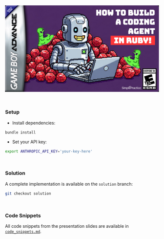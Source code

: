 ![cover](./images/workshop-cover.jpg)

<br>

### Setup

* Install dependencies:

```bash
bundle install
```

* Set your API key:
```bash
export ANTHROPIC_API_KEY='your-key-here'
```

<br>

### Solution

A complete implementation is available on the `solution` branch:
```bash
git checkout solution
```

<br>

### Code Snippets

All code snippets from the presentation slides are available in [`code_snippets.md`](./code_snippets.md).

<br>
